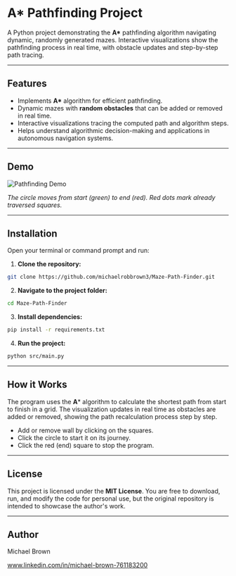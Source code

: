 
# A* Pathfinding Project

A Python project demonstrating the **A\*** pathfinding algorithm navigating dynamic, randomly generated mazes. Interactive visualizations show the pathfinding process in real time, with obstacle updates and step-by-step path tracing.

---

## Features

- Implements **A\*** algorithm for efficient pathfinding.
- Dynamic mazes with **random obstacles** that can be added or removed in real time.
- Interactive visualizations tracing the computed path and algorithm steps.
- Helps understand algorithmic decision-making and applications in autonomous navigation systems.

---

## Demo

![Pathfinding Demo](assets/demo.gif) 


*The circle moves from start (green) to end (red). Red dots mark already traversed squares.*

---

## Installation

Open your terminal or command prompt and run:

1. **Clone the repository:**

```bash
git clone https://github.com/michaelrobbrown3/Maze-Path-Finder.git
```

2. **Navigate to the project folder:**

```bash
cd Maze-Path-Finder
```

3. **Install dependencies:**

```bash
pip install -r requirements.txt
```

4. **Run the project:**

```bash
python src/main.py
```

---

## How it Works

The program uses the **A*** algorithm to calculate the shortest path from start to finish in a grid. The visualization updates in real time as obstacles are added or removed, showing the path recalculation process step by step.

- Add or remove wall by clicking on the squares.
- Click the circle to start it on its journey.
- Click the red (end) square to stop the program.

---

## License

This project is licensed under the **MIT License**. You are free to download, run, and modify the code for personal use, but the original repository is intended to showcase the author's work.

---

## Author

Michael Brown

www.linkedin.com/in/michael-brown-761183200


